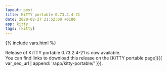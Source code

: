 ```yaml
---
layout: post
title: KiTTY portable 0.73.2.4-21
date: 2020-02-27 21:52:00 +0100
app: kitty
tags: [kitty]
---
```

{% include vars.html %}

Release of KiTTY portable 0.73.2.4-21 is now available.<br />
You can find links to download this release on the [KiTTY portable page]({{ var_seo_url | append: '/app/kitty-portable/' }}).